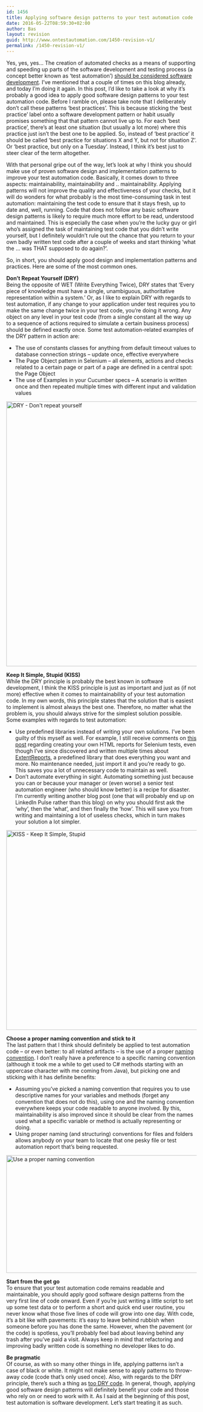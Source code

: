 ```yaml
---
id: 1456
title: Applying software design patterns to your test automation code
date: 2016-05-22T08:59:30+02:00
author: Bas
layout: revision
guid: http://www.ontestautomation.com/1450-revision-v1/
permalink: /1450-revision-v1/
---
```

Yes, yes, yes&#8230; The creation of automated checks as a means of supporting and speeding up parts of the software development and testing process (a concept better known as &#8216;test automation&#8217;) <a href="http://www.kohl.ca/2005/test-automation-is-software-development/" target="_blank">should be considered software development</a>. I&#8217;ve mentioned that a couple of times on this blog already, and today I&#8217;m doing it again. In this post, I&#8217;d like to take a look at why it&#8217;s probably a good idea to apply good software design patterns to your test automation code. Before I ramble on, please take note that I deliberately don&#8217;t call these patterns &#8216;best practices&#8217;. This is because sticking the &#8216;best practice&#8217; label onto a software development pattern or habit usually promises something that that pattern cannot live up to. For each &#8216;best practice&#8217;, there&#8217;s at least one situation (but usually a lot more) where this practice just isn&#8217;t the best one to be applied. So, instead of &#8216;best practice&#8217; it should be called &#8216;best practice for situations X and Y, but not for situation Z&#8217;. Or &#8216;best practice, but only on a Tuesday&#8217;. Instead, I think it&#8217;s best just to steer clear of the term altogether.

With that personal gripe out of the way, let&#8217;s look at why I think you should make use of proven software design and implementation patterns to improve your test automation code. Basically, it comes down to three aspects: maintainability, maintainability and .. maintainability. Applying patterns will not improve the quality and effectiveness of your checks, but it will do wonders for what probably is the most time-consuming task in test automation: maintaining the test code to ensure that it stays fresh, up to date and, well, running. Code that does not follow any basic software design patterns is likely to require much more effort to be read, understood and maintained. This is especially the case when you&#8217;re the lucky guy or girl who&#8217;s assigned the task of maintaining test code that you didn&#8217;t write yourself, but I definitely wouldn&#8217;t rule out the chance that you return to your own badly written test code after a couple of weeks and start thinking &#8216;what the &#8230; was THAT supposed to do again?&#8217;.

So, in short, you should apply good design and implementation patterns and practices. Here are some of the most common ones.

**Don&#8217;t Repeat Yourself (DRY)**  
Being the opposite of WET (Write Everything Twice), DRY states that &#8216;Every piece of knowledge must have a single, unambiguous, authoritative representation within a system.&#8217; Or, as I like to explain DRY with regards to test automation, if any change to your application under test requires you to make the same change twice in your test code, you&#8217;re doing it wrong. Any object on any level in your test code (from a single constant all the way up to a sequence of actions required to simulate a certain business process) should be defined exactly once. Some test automation-related examples of the DRY pattern in action are:

  * The use of constants classes for anything from default timeout values to database connection strings &#8211; update once, effective everywhere
  * The Page Object pattern in Selenium &#8211; all elements, actions and checks related to a certain page or part of a page are defined in a central spot: the Page Object
  * The use of Examples in your Cucumber specs &#8211; A scenario is written once and then repeated multiple times with different input and validation values

<a href="http://www.ontestautomation.com/?attachment_id=1451" rel="attachment wp-att-1451"><img src="http://www.ontestautomation.com/wp-content/uploads/2016/05/keep-calm-and-don-t-repeat-yourself.png" alt="DRY - Don&#039;t repeat yourself" width="600" height="700" class="aligncenter size-full wp-image-1451" srcset="https://www.ontestautomation.com/wp-content/uploads/2016/05/keep-calm-and-don-t-repeat-yourself.png 600w, https://www.ontestautomation.com/wp-content/uploads/2016/05/keep-calm-and-don-t-repeat-yourself-257x300.png 257w" sizes="(max-width: 600px) 100vw, 600px" /></a>

**Keep It Simple, Stupid (KISS)**  
While the DRY principle is probably the best known in software development, I think the KISS principle is just as important and just as (if not more) effective when it comes to maintainability of your test automation code. In my own words, this principle states that the solution that is easiest to implement is almost always the best one. Therefore, no matter what the problem is, you should always strive for the simplest solution possible. Some examples with regards to test automation:

  * Use predefined libraries instead of writing your own solutions. I&#8217;ve been guilty of this myself as well. For example, I still receive comments on <a href="http://www.ontestautomation.com/create-your-own-html-report-from-selenium-tests/" target="_blank">this post</a> regarding creating your own HTML reports for Selenium tests, even though I&#8217;ve since discovered and written multiple times about <a href="http://www.ontestautomation.com/creating-html-reports-for-your-selenium-tests-using-extentreports/" target="_blank">ExtentReports</a>, a predefined library that does everything you want and more. No maintenance needed, just import it and you&#8217;re ready to go. This saves you a lot of unnecessary code to maintain as well.
  * Don&#8217;t automate everything in sight. Automating something just because you can or because your manager or (even worse) a senior test automation engineer (who should know better) is a recipe for disaster. I&#8217;m currently writing another blog post (one that will probably end up on LinkedIn Pulse rather than this blog) on why you should first ask the &#8216;why&#8217;, then the &#8216;what&#8217;, and then finally the &#8216;how&#8217;. This will save you from writing and maintaining a lot of useless checks, which in turn makes your solution a lot simpler.

<a href="http://www.ontestautomation.com/?attachment_id=1452" rel="attachment wp-att-1452"><img src="http://www.ontestautomation.com/wp-content/uploads/2016/05/keepitsimplestupid.png" alt="KISS - Keep It Simple, Stupid" width="1128" height="528" class="aligncenter size-full wp-image-1452" srcset="https://www.ontestautomation.com/wp-content/uploads/2016/05/keepitsimplestupid.png 1128w, https://www.ontestautomation.com/wp-content/uploads/2016/05/keepitsimplestupid-300x140.png 300w, https://www.ontestautomation.com/wp-content/uploads/2016/05/keepitsimplestupid-768x359.png 768w, https://www.ontestautomation.com/wp-content/uploads/2016/05/keepitsimplestupid-1024x479.png 1024w" sizes="(max-width: 1128px) 100vw, 1128px" /></a>

**Choose a proper naming convention and stick to it**  
The last pattern that I think should definitely be applied to test automation code &#8211; or even better: to all related artifacts &#8211; is the use of a proper <a href="https://en.wikipedia.org/wiki/Naming_convention_(programming)" target="_blank">naming convention</a>. I don&#8217;t really have a preference to a specific naming convention (although it took me a while to get used to C# methods starting with an uppercase character with me coming from Java), but picking one and sticking with it has definite benefits:

  * Assuming you&#8217;ve picked a naming convention that requires you to use descriptive names for your variables and methods (forget any convention that does not do this), using one and the naming convention everywhere keeps your code readable to anyone involved. By this, maintainability is also improved since it should be clear from the names used what a specific variable or method is actually representing or doing.
  * Using proper naming (and structuring) conventions for files and folders allows anybody on your team to locate that one pesky file or test automation report that&#8217;s being requested.

<a href="http://www.ontestautomation.com/?attachment_id=1453" rel="attachment wp-att-1453"><img src="http://www.ontestautomation.com/wp-content/uploads/2016/05/naming_convention.gif" alt="Use a proper naming convention" width="1000" height="311" class="aligncenter size-full wp-image-1453" /></a>

**Start from the get go**  
To ensure that your test automation code remains readable and maintainable, you should apply good software design patterns from the very first line of code onward. Even if you&#8217;re just writing a little script to set up some test data or to perform a short and quick end user routine, you never know what those five lines of code will grow into one day. With code, it&#8217;s a bit like with pavements: it&#8217;s easy to leave behind rubbish when someone before you has done the same. However, when the pavement (or the code) is spotless, you&#8217;ll probably feel bad about leaving behind any trash after you&#8217;ve paid a visit. Always keep in mind that refactoring and improving badly written code is something no developer likes to do.

**Be pragmatic**  
Of course, as with so many other things in life, applying patterns isn&#8217;t a case of black or white. It might not make sense to apply patterns to throw-away code (code that&#8217;s only used once). Also, with regards to the DRY principle, there&#8217;s such a thing as <a href="http://www.justinweiss.com/articles/i-dry-ed-up-my-code-and-now-its-hard-to-work-with-what-happened/" target="_blank">too DRY code</a>. In general, though, applying good software design patterns will definitely benefit your code and those who rely on or need to work with it. As I said at the beginning of this post, test automation is software development. Let&#8217;s start treating it as such.